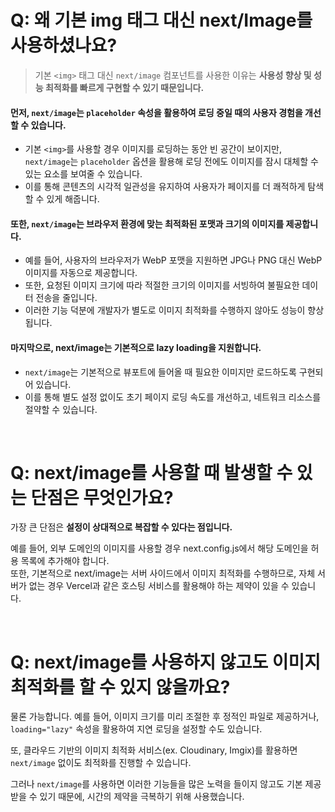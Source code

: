 # Q: 왜 기본 img 태그 대신 next/Image를 사용하셨나요?
> 기본 `<img>` 태그 대신 `next/image` 컴포넌트를 사용한 이유는 **사용성 향상 및 성능 최적화를 빠르게 구현할 수 있기 때문입니다.**

#### 먼저, `next/image`는 `placeholder` 속성을 활용하여 로딩 중일 때의 사용자 경험을 개선할 수 있습니다. 
- 기본 `<img>`를 사용할 경우 이미지를 로딩하는 동안 빈 공간이 보이지만, `next/image`는 `placeholder` 옵션을 활용해 로딩 전에도 이미지를 잠시 대체할 수 있는 요소를 보여줄 수 있습니다.
- 이를 통해 콘텐츠의 시각적 일관성을 유지하여 사용자가 페이지를 더 쾌적하게 탐색할 수 있게 해줍니다.

#### 또한, `next/image`는 브라우저 환경에 맞는 최적화된 포맷과 크기의 이미지를 제공합니다. 
- 예를 들어, 사용자의 브라우저가 WebP 포맷을 지원하면 JPG나 PNG 대신 WebP 이미지를 자동으로 제공합니다.
- 또한, 요청된 이미지 크기에 따라 적절한 크기의 이미지를 서빙하여 불필요한 데이터 전송을 줄입니다.
- 이러한 기능 덕분에 개발자가 별도로 이미지 최적화를 수행하지 않아도 성능이 향상됩니다.

#### 마지막으로, next/image는 기본적으로 lazy loading을 지원합니다. 
- `next/image`는 기본적으로 뷰포트에 들어올 때 필요한 이미지만 로드하도록 구현되어 있습니다. 
- 이를 통해 별도 설정 없이도 초기 페이지 로딩 속도를 개선하고, 네트워크 리소스를 절약할 수 있습니다.

<br/>

# Q: next/image를 사용할 때 발생할 수 있는 단점은 무엇인가요?

가장 큰 단점은 **설정이 상대적으로 복잡할 수 있다는 점입니다.** 

예를 들어, 외부 도메인의 이미지를 사용할 경우 next.config.js에서 해당 도메인을 허용 목록에 추가해야 합니다.   
또한, 기본적으로 next/image는 서버 사이드에서 이미지 최적화를 수행하므로, 자체 서버가 없는 경우 Vercel과 같은 호스팅 서비스를 활용해야 하는 제약이 있을 수 있습니다.

<br/>

# Q: next/image를 사용하지 않고도 이미지 최적화를 할 수 있지 않을까요? 

물론 가능합니다. 예를 들어, 이미지 크기를 미리 조절한 후 정적인 파일로 제공하거나, `loading="lazy"` 속성을 활용하여 지연 로딩을 설정할 수도 있습니다. 

또, 클라우드 기반의 이미지 최적화 서비스(ex. Cloudinary, Imgix)를 활용하면 `next/image` 없이도 최적화를 진행할 수 있습니다.

그러나 `next/image`를 사용하면 이러한 기능들을 많은 노력을 들이지 않고도 기본 제공받을 수 있기 때문에, 시간의 제약을 극복하기 위해 사용했습니다.
